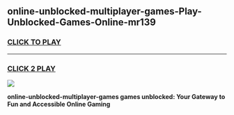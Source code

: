 
## online-unblocked-multiplayer-games-Play-Unblocked-Games-Online-mr139
<h3>
<a href="https://premium76.site?title=online-unblocked-multiplayer-games&ref=24A">CLICK TO PLAY</a></h3>
<hr>

<h3>
<a href="https://premium76.site?title=online-unblocked-multiplayer-games&ref=24A">CLICK 2 PLAY</a>
  
</h3>

<a href="https://premium76.site?title=online-unblocked-multiplayer-games&ref=24A"><img src="https://clearcache.store/games.png"></a>


**online-unblocked-multiplayer-games games unblocked: Your Gateway to Fun and Accessible Online Gaming**

